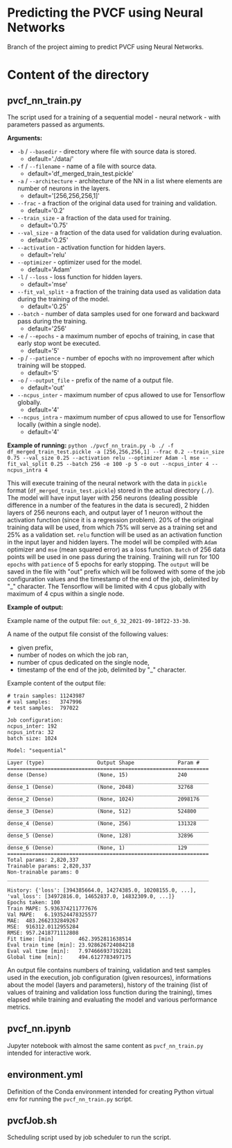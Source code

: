 # Predicting the PVCF using Neural Networks

Branch of the project aiming to predict PVCF using Neural Networks.

# Content of the directory

## pvcf_nn_train.py

The script used for a training of a sequential model - neural network - with parameters passed as arguments.

**Arguments:**
- `-b` / `--basedir` - directory where file with source data is stored.
  - default='./data/'
- `-f` / `--filename` - name of a file with source data.
  - default='df_merged_train_test.pickle'
- `-a` / `--architecture` - architecture of the NN in a list where elements are number of neurons in the layers.
  - default='[256,256,256,1]'
- `--frac` - a fraction of the original data used for training and validation.
  - default='0.2'
- `--train_size` - a fraction of the data used for training.
  - default='0.75'
- `--val_size` - a fraction of the data used for validation during evaluation.
  - default='0.25'
- `--activation` - activation function for hidden layers.
  - default='relu'
- `--optimizer` - optimizer used for the model.
  - default='Adam'
- `-l` / `--loss` - loss function for hidden layers.
  - default='mse'
- `--fit_val_split` - a fraction of the training data used as validation data during the training of the model.
  - default='0.25'
- `--batch` - number of data samples used for one forward and backward pass during the training.
  - default='256'
- `-e` / `--epochs` - a maximum number of epochs of training, in case that early stop wont be executed.
  - default='5'
- `-p` / `--patience` - number of epochs with no improvement after which training will be stopped.
  - default='5'
- `-o` / `--output_file` - prefix of the name of a output file.
  - default='out'
- `--ncpus_inter` - maximum number of cpus allowed to use for Tensorflow globally.
  - default='4'
- `--ncpus_intra` - maximum number of cpus allowed to use for Tensorflow locally (within a single node).
  - default='4'

**Example of running:**
`python ./pvcf_nn_train.py -b ./ -f df_merged_train_test.pickle -a [256,256,256,1] --frac 0.2 --train_size 0.75 --val_size 0.25 --activation relu --optimizer Adam -l mse --fit_val_split 0.25 --batch 256 -e 100 -p 5 -o out --ncpus_inter 4 --ncpus_intra 4`

This will execute training of the neural network with the data in `pickle` format (`df_merged_train_test.pickle`) stored in the actual directory (`./`). The model will have input layer with 256 neurons (dealing possible difference in a number of the features in the data is secured), 2 hidden layers of 256 neurons each, and output layer of 1 neuron without the activation function (since it is a regression problem). 20% of the original training data will be used, from which 75% will serve as a training set and 25% as a validation set. `relu` function will be used as an activation function in the input layer and hidden layers. The model will be compiled with `Adam` optimizer and `mse` (mean squared error) as a loss function. `Batch` of 256 data points will be used in one pass during the training. Training will run for 100 `epochs` with `patience` of 5 epochs for early stopping. The `output` will be saved in the file with "out" prefix which will be followed with some of the job configuration values and the timestamp of the end of the job, delimited by "_" character. The Tensorflow will be limited with 4 cpus globally with maximum of 4 cpus within a single node.

**Example of output:**

Example name of the output file: `out_6_32_2021-09-10T22-33-30`.

A name of the output file consist of the following values:
- given prefix,
- number of nodes on which the job ran,
- number of cpus dedicated on the single node,
- timestamp of the end of the job,
delimited by "_" character.

Example content of the output file:
```
# train samples: 11243987
# val samples:   3747996
# test samples:  797022

Job configuration:
ncpus_inter: 192
ncpus_intra: 32
batch size: 1024

Model: "sequential"
_________________________________________________________________
Layer (type)                 Output Shape              Param #   
=================================================================
dense (Dense)                (None, 15)                240       
_________________________________________________________________
dense_1 (Dense)              (None, 2048)              32768     
_________________________________________________________________
dense_2 (Dense)              (None, 1024)              2098176   
_________________________________________________________________
dense_3 (Dense)              (None, 512)               524800    
_________________________________________________________________
dense_4 (Dense)              (None, 256)               131328    
_________________________________________________________________
dense_5 (Dense)              (None, 128)               32896     
_________________________________________________________________
dense_6 (Dense)              (None, 1)                 129       
=================================================================
Total params: 2,820,337
Trainable params: 2,820,337
Non-trainable params: 0
_________________________________________________________________

History: {'loss': [394385664.0, 14274385.0, 10208155.0, ...], 'val_loss': [34972816.0, 14652837.0, 14832309.0, ...]}
Epochs taken: 100
Train MAPE: 5.936374211777676
Val MAPE:   6.193524478325577
MAE:  483.2662332849267
MSE:  916312.0112955284
RMSE: 957.2418771112808
Fit time: [min]        462.3952811638514
Eval train time [min]: 23.928626724084218
Eval val time [min]:   7.974666937192281
Global time [min]:     494.6127783497175
```

An output file contains numbers of training, validation and test samples used in the execution, job configuration (given resources), informations about the model (layers and parameters), history of the training (list of values of training and validation loss function during the training), times elapsed while training and evaluating the model and various performance metrics.

## pvcf_nn.ipynb

Jupyter notebook with almost the same content as `pvcf_nn_train.py` intended for interactive work.

## environment.yml

Definition of the Conda environment intended for creating Python virtual env for running the `pvcf_nn_train.py` script.

## pvcfJob.sh

Scheduling script used by job scheduler to run the script.

